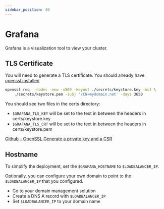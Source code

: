 ```yaml
---
sidebar_position: 40
---
```


# Grafana

Grafana is a visualization tool to view your cluster.

## TLS Certificate

You will need to generate a TLS certificate. You should already have [openssl installed](https://www.openssl.org/source/)

```bash
openssl req  -nodes -new -x509 -keyout ./secrets/keystore.key -out \
    ./secrets/keystore.pem -subj '/CN=mydomain.net' -days 3650
```

You should see two files in the certs directory:

- `$GRAFANA_TLS_KEY` will be set to the text in between the headers in certs/keystore.key
- `$GRAFANA_TLS_CRT` will be set to the text in between the headers in certs/keystore.pem

[Github - OpenSSL Generate a private key and a CSR](https://gist.github.com/mohanpedala/468cf9cef473a8d7610320cff730cdd1#generate-a-private-key-and-a-csrcertificate-signing-request-)

## Hostname

To simplify the deployment, set the `$GRAFANA_HOSTNAME` to `$LOADBALANCER_IP`.

Optionally, you can configure your own domain to point to the `$LOADBALANCER_IP` that you configured.

- Go to your domain management solution
- Create a DNS A record with `$LOADBALANCER_IP`
- Set `$LOADBALANCER_IP` to your domain name
